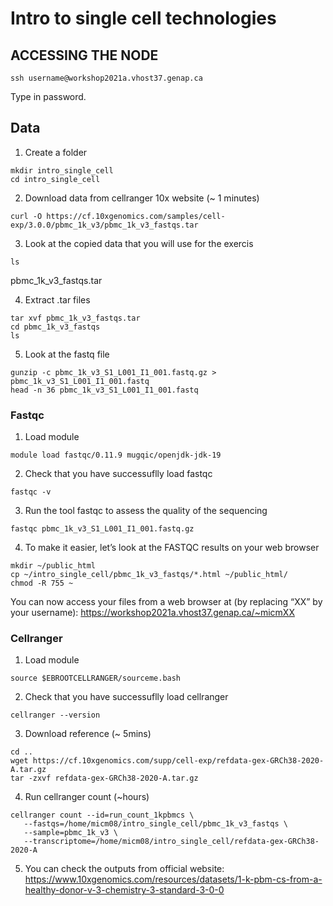 # Intro to single cell technologies

## ACCESSING THE NODE
```{}
ssh username@workshop2021a.vhost37.genap.ca
```
Type in password.

## Data
1. Create a folder

```{}
mkdir intro_single_cell
cd intro_single_cell
```

2. Download data from cellranger 10x website (~ 1 minutes)

```{}
curl -O https://cf.10xgenomics.com/samples/cell-exp/3.0.0/pbmc_1k_v3/pbmc_1k_v3_fastqs.tar
```

3. Look at the copied data that you will use for the exercis
```{}
ls
```
pbmc_1k_v3_fastqs.tar

4. Extract .tar files
```{}
tar xvf pbmc_1k_v3_fastqs.tar
cd pbmc_1k_v3_fastqs
ls
```
5. Look at the fastq file
```{}
gunzip -c pbmc_1k_v3_S1_L001_I1_001.fastq.gz > pbmc_1k_v3_S1_L001_I1_001.fastq
head -n 36 pbmc_1k_v3_S1_L001_I1_001.fastq
```

### Fastqc
1.	Load module
```{}
module load fastqc/0.11.9 mugqic/openjdk-jdk-19
```

2.	Check that you have successuflly load fastqc
```{}
fastqc -v
```

3. Run the tool fastqc to assess the quality of the sequencing
```{}
fastqc pbmc_1k_v3_S1_L001_I1_001.fastq.gz
```

4.  To make it easier, let’s look at the FASTQC results on your web browser 
```{}
mkdir ~/public_html
cp ~/intro_single_cell/pbmc_1k_v3_fastqs/*.html ~/public_html/
chmod -R 755 ~
```
You can now access your files from a web browser at (by replacing “XX” by your username):
https://workshop2021a.vhost37.genap.ca/~micmXX

### Cellranger
1. Load module
```{}
source $EBROOTCELLRANGER/sourceme.bash
```

2.	Check that you have successuflly load cellranger
```{}
cellranger --version
```

3. Download reference (~ 5mins)
```{}
cd ..
wget https://cf.10xgenomics.com/supp/cell-exp/refdata-gex-GRCh38-2020-A.tar.gz
tar -zxvf refdata-gex-GRCh38-2020-A.tar.gz
```

4. Run cellranger count (~hours)
```{}
cellranger count --id=run_count_1kpbmcs \
   --fastqs=/home/micm08/intro_single_cell/pbmc_1k_v3_fastqs \
   --sample=pbmc_1k_v3 \
   --transcriptome=/home/micm08/intro_single_cell/refdata-gex-GRCh38-2020-A
```

5. You can check the outputs from official website:
https://www.10xgenomics.com/resources/datasets/1-k-pbm-cs-from-a-healthy-donor-v-3-chemistry-3-standard-3-0-0
